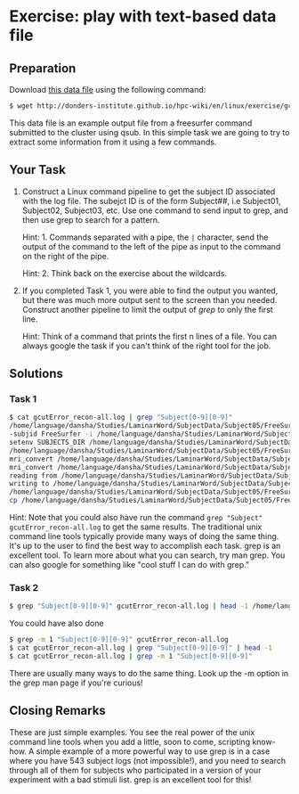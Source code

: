 # Exercise: play with text-based data file 

## Preparation

Download [this data file](../exercise/gcutError_recon-all.log) using the following command:

```bash
$ wget http://donders-institute.github.io/hpc-wiki/en/linux/exercise/gcutError_recon-all.log
```

This data file is an example output file from a freesurfer command submitted to the cluster using qsub. In this simple task we are going to try to extract some information from it using a few commands.

## Your Task
1. Construct a Linux command pipeline to get the subject ID associated with the log file. The subejct ID is of the form Subject##, i.e Subject01, Subject02, Subject03, etc. Use one command to send input to grep, and then use grep to search for a pattern.
  
    Hint: 1. Commands separated with a pipe, the `|` character, send the output of the command to the left of the pipe as input to   the command on the right of the pipe. 

    Hint: 2. Think back on the exercise about the wildcards.

2. If you completed Task 1, you were able to find the output you wanted, but there was much more output sent to the screen than you needed. Construct another pipeline to limit the output of _grep_ to only the first line.

    Hint: Think of a command that prints the first n lines of a file. You can always google the task if you can't think of the right tool for the job.

## Solutions

### Task 1

```bash
$ cat gcutError_recon-all.log | grep "Subject[0-9][0-9]"
/home/language/dansha/Studies/LaminarWord/SubjectData/Subject05/FreeSurfer
-subjid FreeSurfer -i /home/language/dansha/Studies/LaminarWord/SubjectData/Subject05/Scans/Anatomical/MP2RAGE/MP2RAGE.nii -all
setenv SUBJECTS_DIR /home/language/dansha/Studies/LaminarWord/SubjectData/Subject05
/home/language/dansha/Studies/LaminarWord/SubjectData/Subject05/FreeSurfer
mri_convert /home/language/dansha/Studies/LaminarWord/SubjectData/Subject05/Scans/Anatomical/MP2RAGE/MP2RAGE.nii /home/language/dansha/Studies/LaminarWord/SubjectData/Subject05/FreeSurfer/mri/orig/001.mgz 
mri_convert /home/language/dansha/Studies/LaminarWord/SubjectData/Subject05/Scans/Anatomical/MP2RAGE/MP2RAGE.nii /home/language/dansha/Studies/LaminarWord/SubjectData/Subject05/FreeSurfer/mri/orig/001.mgz 
reading from /home/language/dansha/Studies/LaminarWord/SubjectData/Subject05/Scans/Anatomical/MP2RAGE/MP2RAGE.nii...
writing to /home/language/dansha/Studies/LaminarWord/SubjectData/Subject05/FreeSurfer/mri/orig/001.mgz...
/home/language/dansha/Studies/LaminarWord/SubjectData/Subject05/FreeSurfer/mri/orig/001.mgz
cp /home/language/dansha/Studies/LaminarWord/SubjectData/Subject05/FreeSurfer/mri/orig/001.mgz /home/language/dansha/Studies/LaminarWord/SubjectData/Subject05/FreeSurfer/mri/rawavg.mgz 
```

Hint: Note that you could also have run the command `grep "Subject" gcutError_recon-all.log` to get the same results. The traditional unix command line tools typically provide many ways of doing the same thing. It's up to the user to find the best way to accomplish each task. grep is an excellent tool. To learn more about what you can search, try man grep. You can also google for something like "cool stuff I can do with grep." 

### Task 2

```bash
$ grep "Subject[0-9][0-9]" gcutError_recon-all.log | head -1 /home/language/dansha/Studies/LaminarWord/SubjectData/Subject05/FreeSurfer
```

You could have also done

```bash
$ grep -m 1 "Subject[0-9][0-9]" gcutError_recon-all.log
$ cat gcutError_recon-all.log | grep "Subject[0-9][0-9]" | head -1
$ cat gcutError_recon-all.log | grep -m 1 "Subject[0-9][0-9]"
```

There are usually many ways to do the same thing. Look up the -m option in the grep man page if you're curious! 

## Closing Remarks

These are just simple examples. You see the real power of the unix command line tools when you add a little, soon to come, scripting know-how. A simple example of a more powerful way to use grep is in a case where you have 543 subject logs (not impossible!), and you need to search through all of them for subjects who participated in a version of your experiment with a bad stimuli list. grep is an excellent tool for this!
